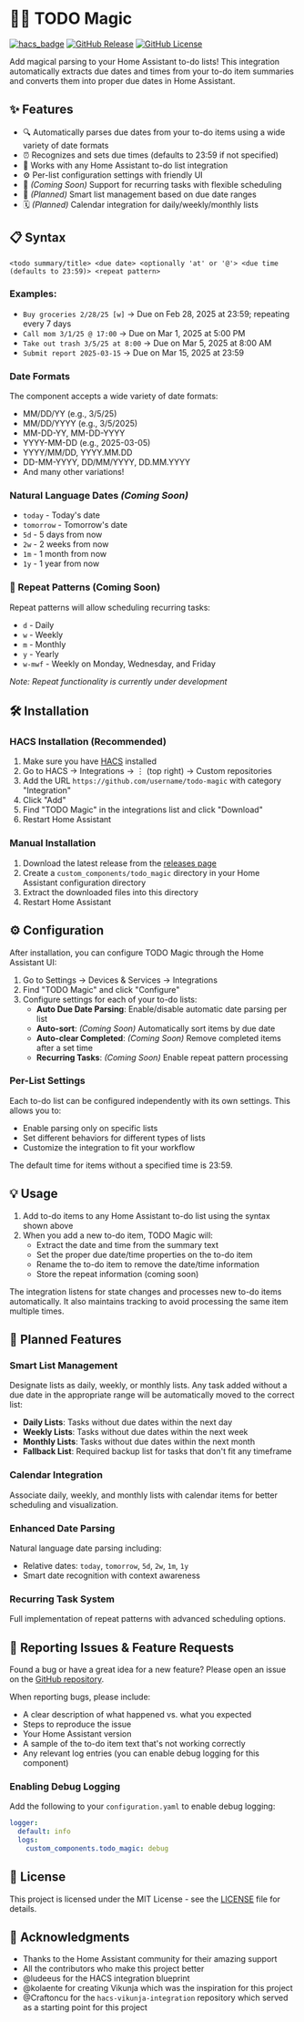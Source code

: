# 📝✨ TODO Magic

[![hacs_badge](https://img.shields.io/badge/HACS-Custom-orange.svg)](https://github.com/custom-components/hacs)
[![GitHub Release](https://img.shields.io/github/release/trolann/todo-magic.svg)](https://github.com/trolann/todo-magic/releases)
[![GitHub License](https://img.shields.io/github/license/trolann/todo-magic.svg)](https://github.com/trolann/todo-magic/blob/main/LICENSE)

Add magical parsing to your Home Assistant to-do lists! This integration automatically extracts due dates and times from your to-do item summaries and converts them into proper due dates in Home Assistant.

## ✨ Features

- 🔍 Automatically parses due dates from your to-do items using a wide variety of date formats
- ⏰ Recognizes and sets due times (defaults to 23:59 if not specified)
- 🧩 Works with any Home Assistant to-do list integration
- ⚙️ Per-list configuration settings with friendly UI
- 🔄 *(Coming Soon)* Support for recurring tasks with flexible scheduling
- 📅 *(Planned)* Smart list management based on due date ranges
- 🗓️ *(Planned)* Calendar integration for daily/weekly/monthly lists

## 📋 Syntax

```
<todo summary/title> <due date> <optionally 'at' or '@'> <due time (defaults to 23:59)> <repeat pattern>
```

### Examples:

- `Buy groceries 2/28/25 [w]` → Due on Feb 28, 2025 at 23:59; repeating every 7 days
- `Call mom 3/1/25 @ 17:00` → Due on Mar 1, 2025 at 5:00 PM
- `Take out trash 3/5/25 at 8:00` → Due on Mar 5, 2025 at 8:00 AM
- `Submit report 2025-03-15` → Due on Mar 15, 2025 at 23:59

### Date Formats

The component accepts a wide variety of date formats:
- MM/DD/YY (e.g., 3/5/25)
- MM/DD/YYYY (e.g., 3/5/2025)
- MM-DD-YY, MM-DD-YYYY
- YYYY-MM-DD (e.g., 2025-03-05)
- YYYY/MM/DD, YYYY.MM.DD
- DD-MM-YYYY, DD/MM/YYYY, DD.MM.YYYY
- And many other variations!

### Natural Language Dates *(Coming Soon)*

- `today` - Today's date
- `tomorrow` - Tomorrow's date
- `5d` - 5 days from now
- `2w` - 2 weeks from now
- `1m` - 1 month from now
- `1y` - 1 year from now

### 🔄 Repeat Patterns (Coming Soon)

Repeat patterns will allow scheduling recurring tasks:
- `d` - Daily
- `w` - Weekly
- `m` - Monthly
- `y` - Yearly
- `w-mwf` - Weekly on Monday, Wednesday, and Friday

*Note: Repeat functionality is currently under development*

## 🛠️ Installation

### HACS Installation (Recommended)

1. Make sure you have [HACS](https://hacs.xyz/) installed
2. Go to HACS → Integrations → ⋮ (top right) → Custom repositories
3. Add the URL `https://github.com/username/todo-magic` with category "Integration"
4. Click "Add"
5. Find "TODO Magic" in the integrations list and click "Download"
6. Restart Home Assistant

### Manual Installation

1. Download the latest release from the [releases page](https://github.com/username/todo-magic/releases)
2. Create a `custom_components/todo_magic` directory in your Home Assistant configuration directory
3. Extract the downloaded files into this directory
4. Restart Home Assistant

## ⚙️ Configuration

After installation, you can configure TODO Magic through the Home Assistant UI:

1. Go to Settings → Devices & Services → Integrations
2. Find "TODO Magic" and click "Configure"
3. Configure settings for each of your to-do lists:
   - **Auto Due Date Parsing**: Enable/disable automatic date parsing per list
   - **Auto-sort**: *(Coming Soon)* Automatically sort items by due date
   - **Auto-clear Completed**: *(Coming Soon)* Remove completed items after a set time
   - **Recurring Tasks**: *(Coming Soon)* Enable repeat pattern processing

### Per-List Settings

Each to-do list can be configured independently with its own settings. This allows you to:
- Enable parsing only on specific lists
- Set different behaviors for different types of lists
- Customize the integration to fit your workflow

The default time for items without a specified time is 23:59.

## 💡 Usage

1. Add to-do items to any Home Assistant to-do list using the syntax shown above
2. When you add a new to-do item, TODO Magic will:
   - Extract the date and time from the summary text
   - Set the proper due date/time properties on the to-do item
   - Rename the to-do item to remove the date/time information
   - Store the repeat information (coming soon)

The integration listens for state changes and processes new to-do items automatically. It also maintains tracking to avoid processing the same item multiple times.

## 🚀 Planned Features

### Smart List Management
Designate lists as daily, weekly, or monthly lists. Any task added without a due date in the appropriate range will be automatically moved to the correct list:
- **Daily Lists**: Tasks without due dates within the next day
- **Weekly Lists**: Tasks without due dates within the next week  
- **Monthly Lists**: Tasks without due dates within the next month
- **Fallback List**: Required backup list for tasks that don't fit any timeframe

### Calendar Integration
Associate daily, weekly, and monthly lists with calendar items for better scheduling and visualization.

### Enhanced Date Parsing
Natural language date parsing including:
- Relative dates: `today`, `tomorrow`, `5d`, `2w`, `1m`, `1y`
- Smart date recognition with context awareness

### Recurring Task System
Full implementation of repeat patterns with advanced scheduling options.

## 🐛 Reporting Issues & Feature Requests

Found a bug or have a great idea for a new feature? Please open an issue on the [GitHub repository](https://github.com/username/todo-magic/issues).

When reporting bugs, please include:
- A clear description of what happened vs. what you expected
- Steps to reproduce the issue
- Your Home Assistant version
- A sample of the to-do item text that's not working correctly
- Any relevant log entries (you can enable debug logging for this component)

### Enabling Debug Logging

Add the following to your `configuration.yaml` to enable debug logging:

```yaml
logger:
  default: info
  logs:
    custom_components.todo_magic: debug
```

## 📝 License

This project is licensed under the MIT License - see the [LICENSE](https://github.com/username/todo-magic/blob/main/LICENSE) file for details.

## 🙏 Acknowledgments

- Thanks to the Home Assistant community for their amazing support
- All the contributors who make this project better
- @ludeeus for the HACS integration blueprint
- @kolaente for creating Vikunja which was the inspiration for this project
- @Craftoncu for the `hacs-vikunja-integration` repository which served as a starting point for this project
